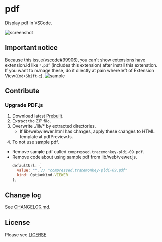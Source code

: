 # pdf

Display pdf in VSCode.

![screenshot](https://user-images.githubusercontent.com/3643499/84454816-98fcd600-ac96-11ea-822c-3ae1e1599a13.gif)

## Important notice
Because this issue([vscode#99906](https://github.com/microsoft/vscode/issues/99906)), you can't show extensions have extension.id like `*.pdf` (includes this extension) after install this extenstion.  
If you want to manage these, do it directly at pain where left of Extension View(`Cmd+Shift+x`).
![sample](https://user-images.githubusercontent.com/3643499/84976149-1e362e00-b162-11ea-950a-03061e38a83a.png)

## Contribute

### Upgrade PDF.js

1. Download latest [Prebuilt](https://mozilla.github.io/pdf.js/getting_started/#download).
1. Extract the ZIP file.
1. Overwrite ./lib/* by extracted directories.
   - If lib/web/viewer.html has changes, apply these changes to HTML template at pdfPreview.ts.
1. To not use sample pdf.
  - Remove sample pdf called `compressed.tracemonkey-pldi-09.pdf`.
  - Remove code about using sample pdf from lib/web/viewer.js.
    ```js
    defaultUrl: {
      value: "", // "compressed.tracemonkey-pldi-09.pdf"
      kind: OptionKind.VIEWER
    },
    ```

## Change log
See [CHANGELOG.md](CHANGELOG.md).

## License
Please see [LICENSE](./LICENSE)
